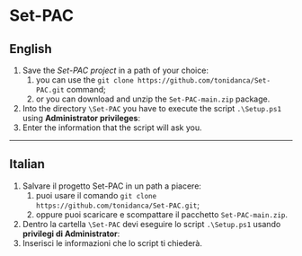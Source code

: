 # Set-PAC

## English

1. Save the *Set-PAC project* in a path of your choice:
   1. you can use the ``git clone https://github.com/tonidanca/Set-PAC.git`` command;
   2. or you can download and unzip the ``Set-PAC-main.zip`` package.
2. Into the directory ``\Set-PAC`` you have to execute the script ``.\Setup.ps1`` using **Administrator privileges**:
3. Enter the information that the script will ask you.

-------

## Italian

1. Salvare il progetto Set-PAC in un path a piacere:
   1. puoi usare il comando ``git clone https://github.com/tonidanca/Set-PAC.git``;
   2. oppure puoi scaricare e scompattare il pacchetto ``Set-PAC-main.zip``.
2. Dentro la cartella ``\Set-PAC`` devi eseguire lo script ``.\Setup.ps1`` usando **privilegi di Administrator**:
3. Inserisci le informazioni che lo script ti chiederà.
